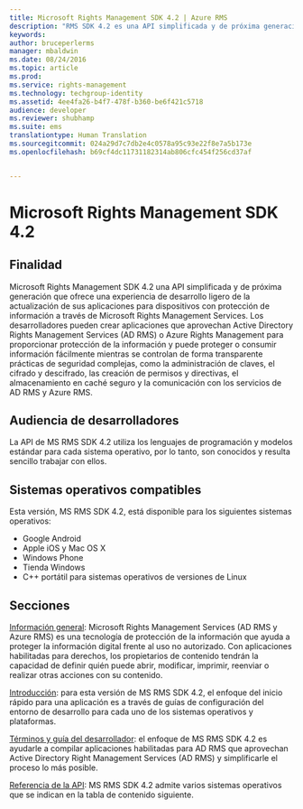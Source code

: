```yaml
---
title: Microsoft Rights Management SDK 4.2 | Azure RMS
description: "RMS SDK 4.2 es una API simplificada y de próxima generación que ofrece una experiencia de desarrollo ligero de la actualización de sus aplicaciones para dispositivos con protección de información."
keywords: 
author: bruceperlerms
manager: mbaldwin
ms.date: 08/24/2016
ms.topic: article
ms.prod: 
ms.service: rights-management
ms.technology: techgroup-identity
ms.assetid: 4ee4fa26-b4f7-478f-b360-be6f421c5718
audience: developer
ms.reviewer: shubhamp
ms.suite: ems
translationtype: Human Translation
ms.sourcegitcommit: 024a29d7c7db2e4c0578a95c93e22f8e7a5b173e
ms.openlocfilehash: b69cf4dc11731182314ab806cfc454f256cd37af


---
```


# Microsoft Rights Management SDK 4.2

## Finalidad ##

Microsoft Rights Management SDK 4.2 una API simplificada y de próxima generación que ofrece una experiencia de desarrollo ligero de la actualización de sus aplicaciones para dispositivos con protección de información a través de Microsoft Rights Management Services. Los desarrolladores pueden crear aplicaciones que aprovechan Active Directory Rights Management Services (AD RMS) o Azure Rights Management para proporcionar protección de la información y puede proteger o consumir información fácilmente mientras se controlan de forma transparente prácticas de seguridad complejas, como la administración de claves, el cifrado y descifrado, las creación de permisos y directivas, el almacenamiento en caché seguro y la comunicación con los servicios de AD RMS y Azure RMS.

## Audiencia de desarrolladores ##

La API de MS RMS SDK 4.2 utiliza los lenguajes de programación y modelos estándar para cada sistema operativo, por lo tanto, son conocidos y resulta sencillo trabajar con ellos.

## Sistemas operativos compatibles ##

Esta versión, MS RMS SDK 4.2, está disponible para los siguientes sistemas operativos:

- Google Android
- Apple iOS y Mac OS X
- Windows Phone
- Tienda Windows
- C++ portátil para sistemas operativos de versiones de Linux

## Secciones ##

[Información general](overview.md): Microsoft Rights Management Services (AD RMS y Azure RMS) es una tecnología de protección de la información que ayuda a proteger la información digital frente al uso no autorizado. Con aplicaciones habilitadas para derechos, los propietarios de contenido tendrán la capacidad de definir quién puede abrir, modificar, imprimir, reenviar o realizar otras acciones con su contenido.

[Introducción](get-started.md): para esta versión de MS RMS SDK 4.2, el enfoque del inicio rápido para una aplicación es a través de guías de configuración del entorno de desarrollo para cada uno de los sistemas operativos y plataformas.

[Términos y guía del desarrollador](core-concepts.md): el enfoque de MS RMS SDK 4.2 es ayudarle a compilar aplicaciones habilitadas para AD RMS que aprovechan Active Directory Right Management Services (AD RMS) y simplificarle el proceso lo más posible.

[Referencia de la API](api-reference-4-2.md): MS RMS SDK 4.2 admite varios sistemas operativos que se indican en la tabla de contenido siguiente.

 

 

 



<!--HONumber=Aug16_HO4-->


